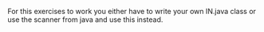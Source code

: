 For this exercises to work you either have to write your own IN.java class or use the scanner
from java and use this instead.